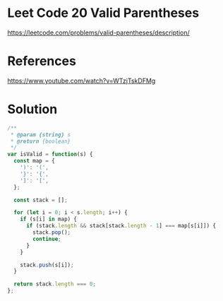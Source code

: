 # Leet Code 20 Valid Parentheses

https://leetcode.com/problems/valid-parentheses/description/
# References
https://www.youtube.com/watch?v=WTzjTskDFMg
# Solution

```javascript
/**
 * @param {string} s
 * @return {boolean}
 */
var isValid = function(s) {
  const map = {
    ')': '(',
    '}': '{',
    ']': '[',
  };

  const stack = [];

  for (let i = 0; i < s.length; i++) {
    if (s[i] in map) {
      if (stack.length && stack[stack.length - 1] === map[s[i]]) {
        stack.pop();
        continue;
      }
    }

    stack.push(s[i]);
  }

  return stack.length === 0;
};
```
